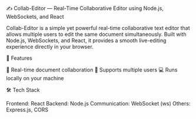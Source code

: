 ✍️ Collab-Editor — Real-Time Collaborative Editor using Node.js, WebSockets, and React

Collab-Editor is a simple yet powerful real-time collaborative text editor that allows multiple users to edit the same document simultaneously. Built with Node.js, WebSockets, and React, it provides a smooth live-editing experience directly in your browser.

🚀 Features

🔄 Real-time document collaboration
👥 Supports multiple users
💻 Runs locally on your machine

🛠️ Tech Stack

Frontend: React
Backend: Node.js
Communication: WebSocket (ws)
Others: Express.js, CORS

